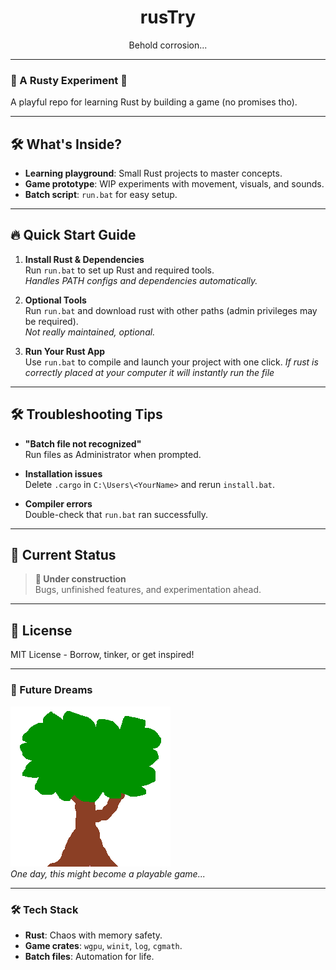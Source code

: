 <h1 align="center">rusTry</h1>
<p align="center">Behold corrosion...</p>

---

### 🚀 A Rusty Experiment 🦀  
A playful repo for learning Rust by building a game (no promises tho).

---

## 🛠️ What's Inside?  
- **Learning playground**: Small Rust projects to master concepts.  
- **Game prototype**: WIP experiments with movement, visuals, and sounds.  
- **Batch script**: `run.bat` for easy setup.

---

## 🔥 Quick Start Guide  

1. **Install Rust & Dependencies**  
   Run `run.bat` to set up Rust and required tools.  
   *Handles PATH configs and dependencies automatically.*  

2. **Optional Tools**  
   Run `run.bat` and download rust with other paths (admin privileges may be required).  
   *Not really maintained, optional.*  

3. **Run Your Rust App**  
   Use `run.bat` to compile and launch your project with one click.
   *If rust is correctly placed at your computer it will instantly run the file*

---

## 🛠️ Troubleshooting Tips  

- **"Batch file not recognized"**  
  Run files as Administrator when prompted.  

- **Installation issues**  
  Delete `.cargo` in `C:\Users\<YourName>` and rerun `install.bat`.  

- **Compiler errors**  
  Double-check that `run.bat` ran successfully.

---

## 🚨 Current Status  
> **🚧 Under construction**  
Bugs, unfinished features, and experimentation ahead.

---

## 📝 License  
MIT License - Borrow, tinker, or get inspired!

---

### 🌟 Future Dreams  
![Game_image](/resources/happy-tree.png)  
*One day, this might become a playable game...*

---

### 🛠️ Tech Stack  
- **Rust**: Chaos with memory safety.  
- **Game crates**: `wgpu`, `winit`, `log`, `cgmath`.  
- **Batch files**: Automation for life.
